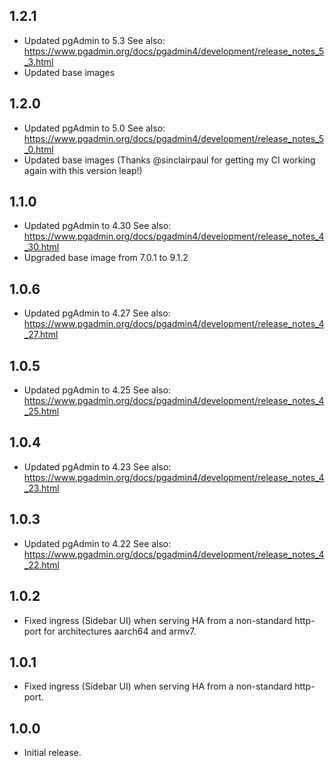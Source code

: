 ## 1.2.1

- Updated pgAdmin to 5.3
See also: https://www.pgadmin.org/docs/pgadmin4/development/release_notes_5_3.html
- Updated base images

## 1.2.0

- Updated pgAdmin to 5.0
See also: https://www.pgadmin.org/docs/pgadmin4/development/release_notes_5_0.html
- Updated base images (Thanks @sinclairpaul for getting my CI working again with this version leap!)

## 1.1.0

- Updated pgAdmin to 4.30
See also: https://www.pgadmin.org/docs/pgadmin4/development/release_notes_4_30.html
- Upgraded base image from 7.0.1 to 9.1.2

## 1.0.6

- Updated pgAdmin to 4.27
See also: https://www.pgadmin.org/docs/pgadmin4/development/release_notes_4_27.html

## 1.0.5

- Updated pgAdmin to 4.25
See also: https://www.pgadmin.org/docs/pgadmin4/development/release_notes_4_25.html

## 1.0.4

- Updated pgAdmin to 4.23
See also: https://www.pgadmin.org/docs/pgadmin4/development/release_notes_4_23.html

## 1.0.3

- Updated pgAdmin to 4.22
See also: https://www.pgadmin.org/docs/pgadmin4/development/release_notes_4_22.html

## 1.0.2

- Fixed ingress (Sidebar UI) when serving HA from a non-standard http-port
  for architectures aarch64 and armv7.

## 1.0.1

- Fixed ingress (Sidebar UI) when serving HA from a non-standard http-port.

## 1.0.0

- Initial release.
